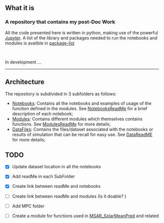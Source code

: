## What it is 
### A repository that contains my post-Doc Work
All the code presented here is written in python, making use of the powerful [Jupyter](https://jupyter.org/). A list of the library and packages needed to run the notebooks and modules is availble in [package-list](package-list.txt)

</br>

In development ...

___
## Architecture
The repository is subdivided in 3 subfolders as follows:  
- [Notebooks](Notebooks/): Contains all the notebooks and examples of usage of the function defined in the modules. See [NotebooksReadMe](Notebooks/README.md) for a brief description of each notebook;
- [Modules](Modules/): Contains different modules which themselves contains functions. See [ModulesReadMe](Modules/README.md) for more details;
- [DataFiles](DataFiles/): Contains the files/dataset associated with the notebooks or results of simulation that can be recall for easy use. See [DataReadME](DataFiles/README.md) for more details; 


## TODO
- [x] Update dataset location in all the notebooks
- [x] Add readMe in each SubFolder
- [x] Create link between readMe and notebooks
- [ ] Create link between readMe and modules (Is it doable? )
- [ ] Add MPC folder
- [ ] Create a module for functions used in [MSAR_SolarMeanPred](Notebooks/MSAR_SolarMeanPred.ipynb) and related
 
